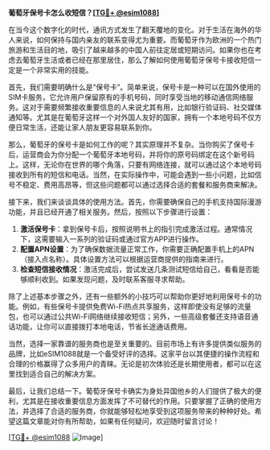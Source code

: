 **葡萄牙保号卡怎么收短信？[[TG💪+ @esim1088](https://t.me/s/esim1088)]**

在当今这个数字化的时代，通讯方式发生了翻天覆地的变化。对于生活在海外的华人来说，如何保持与国内亲友的联系变得尤为重要。而葡萄牙作为欧洲的一个热门旅游和生活目的地，吸引了越来越多的中国人前往定居或短期访问。如果你也在考虑去葡萄牙生活或者已经在那里居住，那么了解如何使用葡萄牙保号卡接收短信一定是一个非常实用的技能。

首先，我们需要明确什么是“保号卡”。简单来说，保号卡是一种可以在国外使用的SIM卡服务，它允许用户保留原有的手机号码，同时享受当地的移动通信网络服务。这对于需要频繁接收重要信息的人来说尤其有用，比如银行验证码、社交媒体通知等。尤其是在葡萄牙这样一个对外国人友好的国家，拥有一个本地号码不仅方便日常生活，还能让家人朋友更容易联系到你。

那么，葡萄牙的保号卡是如何工作的呢？其实原理并不复杂。当你购买了保号卡后，运营商会为你分配一个葡萄牙本地号码，并将你的原号码绑定在这个新号码上。这样，无论你在世界的哪个角落，只要有网络连接，就可以通过这个本地号码接收到所有的短信和电话。当然，在实际操作中，可能会遇到一些小问题，比如信号不稳定、费用高昂等，但这些问题都可以通过选择合适的套餐和服务商来解决。

接下来，我们来谈谈具体的使用方法。首先，你需要确保自己的手机支持国际漫游功能，并且已经开通了相关服务。然后，按照以下步骤进行设置：

1. **激活保号卡**：拿到保号卡后，按照说明书上的指引完成激活过程。通常情况下，这需要输入一系列的验证码或通过官方APP进行操作。
2. **配置APN设置**：为了确保数据流量正常工作，你需要正确配置手机上的APN（接入点名称）。具体设置方法可以根据运营商提供的指南来进行。
3. **检查短信接收情况**：激活完成后，尝试发送几条测试短信给自己，看看是否能够顺利收到。如果发现问题，及时联系客服寻求帮助。

除了上述基本步骤之外，还有一些额外的小技巧可以帮助你更好地利用保号卡的功能。例如，有些保号卡提供免费Wi-Fi热点共享服务，这样即使没有足够的流量包，也可以通过公共Wi-Fi网络继续接收短信；另外，一些高级套餐还支持语音通话功能，让你可以直接拨打本地电话，节省长途通话费用。

当然，选择一家靠谱的服务商也是至关重要的。目前市场上有许多提供类似服务的品牌，比如eSIM1088就是一个备受好评的选择。这家平台以其便捷的操作流程和合理的价格赢得了众多用户的青睐。无论是初次体验还是长期使用者，都可以在这里找到适合自己的解决方案。

最后，让我们总结一下。葡萄牙保号卡确实为身处异国他乡的人们提供了极大的便利，尤其是在接收重要信息方面发挥了不可替代的作用。只要掌握了正确的使用方法，并选择了合适的服务商，你就能够轻松地享受到这项服务带来的种种好处。希望这篇文章能对你有所帮助，如果有任何疑问，欢迎随时留言讨论！

[[TG💪+ @esim1088](https://t.me/s/esim1088) ![Image](https://i.postimg.cc/4NQfJmqS/Snipaste-2025-05-13-00-14-12.png)]